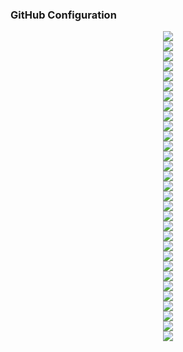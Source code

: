 ### **GitHub Configuration**
<div align="center"><img src="img/gitC01.png"></div>
<div align="center"><img src="img/gitC02.png"></div>
<div align="center"><img src="img/gitC03.png"></div>
<div align="center"><img src="img/gitC04.png"></div>
<div align="center"><img src="img/gitC05.png"></div>
<div align="center"><img src="img/gitC06.png"></div>
<div align="center"><img src="img/gitC07.png"></div>
<div align="center"><img src="img/gitC08.png"></div>
<div align="center"><img src="img/gitC09.png"></div>
<div align="center"><img src="img/gitC10.png"></div>
<div align="center"><img src="img/gitC11.png"></div>
<div align="center"><img src="img/gitC12.png"></div>
<div align="center"><img src="img/gitC13.png"></div>
<div align="center"><img src="img/gitC14.png"></div>
<div align="center"><img src="img/gitC15.png"></div>
<div align="center"><img src="img/gitC16.png"></div>
<div align="center"><img src="img/gitC17.png"></div>
<div align="center"><img src="img/gitC18.png"></div>
<div align="center"><img src="img/gitC19.png"></div>
<div align="center"><img src="img/gitC20.png"></div>
<div align="center"><img src="img/gitC21.png"></div>
<div align="center"><img src="img/gitC22.png"></div>
<div align="center"><img src="img/gitC23.png"></div>
<div align="center"><img src="img/gitC24.png"></div>
<div align="center"><img src="img/gitC25.png"></div>
<div align="center"><img src="img/gitC26.png"></div>
<div align="center"><img src="img/gitC27.png"></div>
<div align="center"><img src="img/gitC28.png"></div>
<div align="center"><img src="img/gitC29.png"></div>
<div align="center"><img src="img/gitC30.png"></div>
<div align="center"><img src="img/gitC31.png"></div>